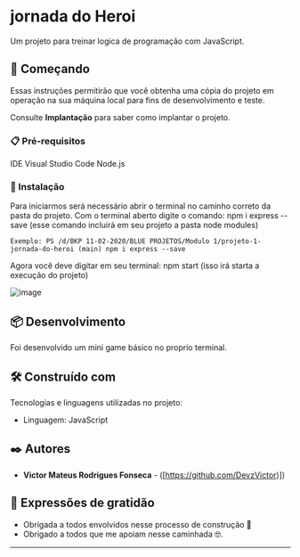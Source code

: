 # jornada do Heroi

Um projeto para treinar logica de programação com JavaScript.

## 🚀 Começando

Essas instruções permitirão que você obtenha uma cópia do projeto em operação na sua máquina local para fins de desenvolvimento e teste.

Consulte **Implantação** para saber como implantar o projeto.

### 📋 Pré-requisitos

IDE Visual Studio Code
Node.js

### 🔧 Instalação

Para iniciarmos será necessário abrir o terminal no caminho correto da pasta do projeto.
Com o terminal aberto digite o comando: npm i express  --save (esse comando incluirá em seu projeto a pasta node modules)

```
Exemplo: PS /d/BKP 11-02-2020/BLUE PROJETOS/Modulo 1/projeto-1-jornada-do-heroi (main) npm i express --save
```

Agora você deve digitar em seu terminal: npm start (isso irá starta a execução do projeto)


![image](https://user-images.githubusercontent.com/91481122/181996207-4b5f2e25-4096-4277-aeee-0e41b1952632.png)

## 📦 Desenvolvimento

Foi desenvolvido um mini game básico no proprio terminal.

## 🛠️ Construído com

Tecnologias e linguagens utilizadas no projeto:

* Linguagem: JavaScript

## ✒️ Autores

* **Victor Mateus Rodrigues Fonseca** - ([https://github.com/DevzVictor)])

## 🎁 Expressões de gratidão

* Obrigada a todos envolvidos nesse processo de construção 📢
* Obrigado a todos que me apoiam nesse caminhada 🤓.


---
